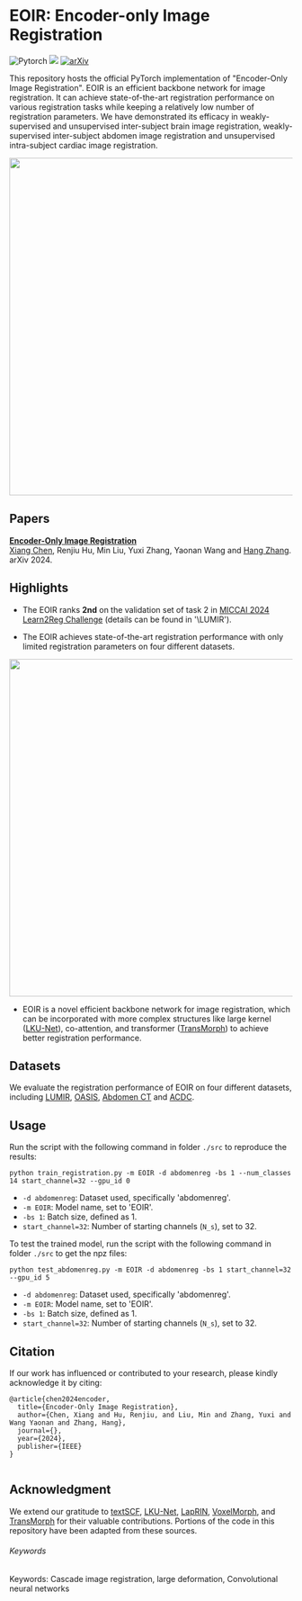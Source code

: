 # EOIR: Encoder-only Image Registration


![Pytorch](https://img.shields.io/badge/Implemented%20in-Pytorch-red.svg) <a href="https://opensource.org/licenses/MIT"><img src="https://img.shields.io/badge/License-MIT-yellow.svg"></a> [![arXiv](https://img.shields.io/badge/arXiv-2111.10480-b31b1b.svg)](https://arxiv.org/abs/2311.15607)

This repository hosts the official PyTorch implementation of "Encoder-Only Image Registration". EOIR is an efficient backbone network for image registration. It can achieve state-of-the-art registration performance on various registration tasks while keeping a relatively low number of registration parameters. We have demonstrated its efficacy in weakly-supervised and unsupervised inter-subject brain image registration, weakly-supervised inter-subject abdomen image registration and unsupervised intra-subject cardiac image registration.

<p align="center">
    <img src="https://github.com/XiangChen1994/EOIR/main/figs/encoder_flow_estimator.png" width="600"/>
</p>

## Papers

**[Encoder-Only Image Registration](https://arxiv.org/abs/2311.15607)** <br>
[Xiang Chen](https://grzy.hnu.edu.cn/site/index/chenxiang), Renjiu Hu, Min Liu, Yuxi Zhang, Yaonan Wang and [Hang Zhang](https://tinymilky.com). <br>
arXiv 2024.


## Highlights

- The EOIR ranks **2nd** on the validation set of task 2 in [MICCAI 2024 Learn2Reg Challenge](https://learn2reg.grand-challenge.org/) (details can be found in '\LUMIR').


- The EOIR achieves state-of-the-art registration performance with only limited registration parameters on four different datasets.
<p align="center">
    <img src="https://github.com/XiangChen1994/EOIR/main/figs/eoir_abdomen.png" width="600"/>
</p>

- EOIR is a novel efficient backbone network for image registration, which can be incorporated with more complex structures like large kernel ([LKU-Net](https://github.com/xi-jia/LKU-Net)), co-attention, and transformer ([TransMorph](https://github.com/junyuchen245/TransMorph_Transformer_for_Medical_Image_Registration)) to achieve better registration performance.  


## Datasets

We evaluate the registration performance of EOIR on four different datasets, including [LUMIR](https://drive.google.com/uc?export=download&id=1PTHAX9hZX7HBXXUGVvI1ar1LUf4aVbq9), [OASIS](https://learn2reg.grand-challenge.org/Learn2Reg2021/), [Abdomen CT](https://drive.usercontent.google.com/download?id=1aWyS_mQ5n7X2bTk9etHrn5di2-EZEzyO&export=download&authuser=0) and [ACDC](https://www.creatis.insa-lyon.fr/Challenge/acdc/databases.html).

## Usage
Run the script with the following command in folder `./src` to reproduce the results:
```
python train_registration.py -m EOIR -d abdomenreg -bs 1 --num_classes 14 start_channel=32 --gpu_id 0
```

- `-d abdomenreg`: Dataset used, specifically 'abdomenreg'.
- `-m EOIR`: Model name, set to 'EOIR'.
- `-bs 1`: Batch size, defined as 1.
- `start_channel=32`: Number of starting channels (`N_s`), set to 32.


To test the trained model, run the script with the following command in folder `./src` to get the npz files:
```
python test_abdomenreg.py -m EOIR -d abdomenreg -bs 1 start_channel=32 --gpu_id 5
```
- `-d abdomenreg`: Dataset used, specifically 'abdomenreg'.
- `-m EOIR`: Model name, set to 'EOIR'.
- `-bs 1`: Batch size, defined as 1.
- `start_channel=32`: Number of starting channels (`N_s`), set to 32.


## Citation
If our work has influenced or contributed to your research, please kindly acknowledge it by citing:
```
@article{chen2024encoder,
  title={Encoder-Only Image Registration},
  author={Chen, Xiang and Hu, Renjiu, and Liu, Min and Zhang, Yuxi and Wang Yaonan and Zhang, Hang},
  journal={},
  year={2024},
  publisher={IEEE}
}


```

## Acknowledgment

We extend our gratitude to [textSCF](https://github.com/tinymilky/TextSCF/tree/main), [LKU-Net](https://github.com/xi-jia/LKU-Net), [LapRIN](https://github.com/cwmok/LapIRN), [VoxelMorph](https://github.com/voxelmorph/voxelmorph), and [TransMorph](https://github.com/junyuchen245/TransMorph_Transformer_for_Medical_Image_Registration) for their valuable contributions. Portions of the code in this repository have been adapted from these sources.

###### Keywords
Keywords: Cascade image registration, large deformation, Convolutional neural networks